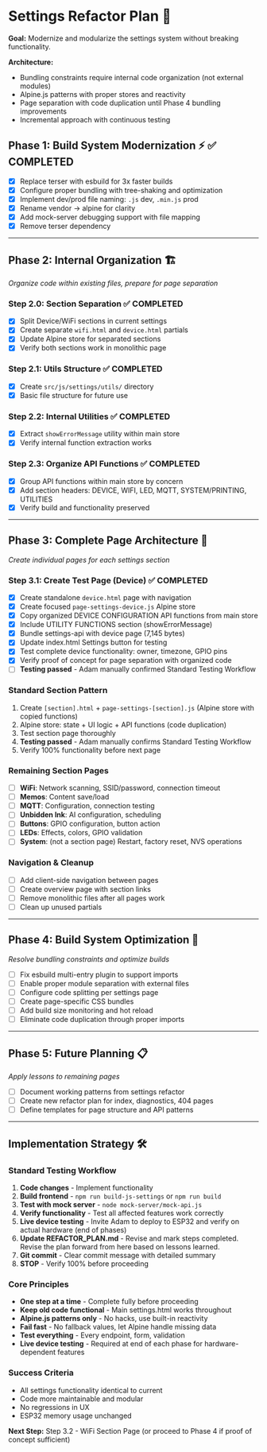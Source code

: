 # Settings Refactor Plan 🎯

**Goal:** Modernize and modularize the settings system without breaking functionality.

**Architecture:**
- Bundling constraints require internal code organization (not external modules)
- Alpine.js patterns with proper stores and reactivity
- Page separation with code duplication until Phase 4 bundling improvements
- Incremental approach with continuous testing

## Phase 1: Build System Modernization ⚡ ✅ COMPLETED

- [x] Replace terser with esbuild for 3x faster builds
- [x] Configure proper bundling with tree-shaking and optimization
- [x] Implement dev/prod file naming: `.js` dev, `.min.js` prod
- [x] Rename vendor → alpine for clarity
- [x] Add mock-server debugging support with file mapping
- [x] Remove terser dependency

---

## Phase 2: Internal Organization 🏗️
*Organize code within existing files, prepare for page separation*

### Step 2.0: Section Separation ✅ COMPLETED
- [x] Split Device/WiFi sections in current settings
- [x] Create separate `wifi.html` and `device.html` partials
- [x] Update Alpine store for separated sections
- [x] Verify both sections work in monolithic page

### Step 2.1: Utils Structure ✅ COMPLETED  
- [x] Create `src/js/settings/utils/` directory
- [x] Basic file structure for future use

### Step 2.2: Internal Utilities ✅ COMPLETED
- [x] Extract `showErrorMessage` utility within main store
- [x] Verify internal function extraction works

### Step 2.3: Organize API Functions ✅ COMPLETED
- [x] Group API functions within main store by concern
- [x] Add section headers: DEVICE, WIFI, LED, MQTT, SYSTEM/PRINTING, UTILITIES  
- [x] Verify build and functionality preserved

---

## Phase 3: Complete Page Architecture 📄
*Create individual pages for each settings section*

### Step 3.1: Create Test Page (Device) ✅ COMPLETED
- [x] Create standalone `device.html` page with navigation
- [x] Create focused `page-settings-device.js` Alpine store  
- [x] Copy organized DEVICE CONFIGURATION API functions from main store
- [x] Include UTILITY FUNCTIONS section (showErrorMessage)
- [x] Bundle settings-api with device page (7,145 bytes)
- [x] Update index.html Settings button for testing
- [x] Test complete device functionality: owner, timezone, GPIO pins
- [x] Verify proof of concept for page separation with organized code
- [ ] **Testing passed** - Adam manually confirmed Standard Testing Workflow

### Standard Section Pattern
1. Create `[section].html` + `page-settings-[section].js` (Alpine store with copied functions)
2. Alpine store: state + UI logic + API functions (code duplication)
3. Test section page thoroughly
4. **Testing passed** - Adam manually confirms Standard Testing Workflow
5. Verify 100% functionality before next page

### Remaining Section Pages
- [ ] **WiFi**: Network scanning, SSID/password, connection timeout
- [ ] **Memos**: Content save/load
- [ ] **MQTT**: Configuration, connection testing  
- [ ] **Unbidden Ink**: AI configuration, scheduling
- [ ] **Buttons**: GPIO configuration, button action
- [ ] **LEDs**: Effects, colors, GPIO validation
- [ ] **System**: (not a section page) Restart, factory reset, NVS operations

### Navigation & Cleanup
- [ ] Add client-side navigation between pages
- [ ] Create overview page with section links
- [ ] Remove monolithic files after all pages work
- [ ] Clean up unused partials

---

## Phase 4: Build System Optimization 🚀
*Resolve bundling constraints and optimize builds*

- [ ] Fix esbuild multi-entry plugin to support imports
- [ ] Enable proper module separation with external files  
- [ ] Configure code splitting per settings page
- [ ] Create page-specific CSS bundles
- [ ] Add build size monitoring and hot reload
- [ ] Eliminate code duplication through proper imports

---

## Phase 5: Future Planning 📋
*Apply lessons to remaining pages*

- [ ] Document working patterns from settings refactor
- [ ] Create new refactor plan for index, diagnostics, 404 pages
- [ ] Define templates for page structure and API patterns

---

## Implementation Strategy 🛠️

### Standard Testing Workflow
1. **Code changes** - Implement functionality
2. **Build frontend** - `npm run build-js-settings` or `npm run build`
3. **Test with mock server** - `node mock-server/mock-api.js`
4. **Verify functionality** - Test all affected features work correctly
5. **Live device testing** - Invite Adam to deploy to ESP32 and verify on actual hardware (end of phases)
6. **Update REFACTOR_PLAN.md** - Revise and mark steps completed. Revise the plan forward from here based on lessons learned.
7. **Git commit** - Clear commit message with detailed summary
8. **STOP** - Verify 100% before proceeding

### Core Principles
- **One step at a time** - Complete fully before proceeding
- **Keep old code functional** - Main settings.html works throughout
- **Alpine.js patterns only** - No hacks, use built-in reactivity
- **Fail fast** - No fallback values, let Alpine handle missing data
- **Test everything** - Every endpoint, form, validation
- **Live device testing** - Required at end of each phase for hardware-dependent features

### Success Criteria
- All settings functionality identical to current
- Code more maintainable and modular
- No regressions in UX
- ESP32 memory usage unchanged

**Next Step:** Step 3.2 - WiFi Section Page (or proceed to Phase 4 if proof of concept sufficient)